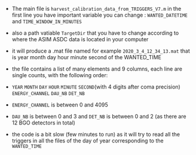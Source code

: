 
* The main file is `harvest_calibration_data_from_TRIGGERS_V7.m` in the first line you have important variable you can change : `WANTED_DATETIME` and `TIME_WINDOW_IN_MINUTES`

* also a path vatiable `TargetDir` that you have to change according to where the ASIM ASDC data is located in your computer

* it will produce a .mat file named for example `2020_3_4_12_34_13.mat` that is year month day hour minute second of the WANTED_TIME

* the file contains a list of many elements and 9 columns, each line are single counts, with the following order: 

* `YEAR` `MONTH` `DAY` `HOUR` `MINUTE` `SECOND`(with 4 digits after coma precision) `ENERGY_CHANNEL` `DAU_NB` `DET_NB`

* `ENERGY_CHANNEL` is between 0 and 4095

* `DAU_NB` is between 0 and 3 and `DET_NB` is between 0 and 2 (as there are 12 BGO detectors in total)

* the code is a bit slow (few minutes to run) as it will try to read all the triggers in all the files of the day of year corresponding to the `WANTED_TIME`

